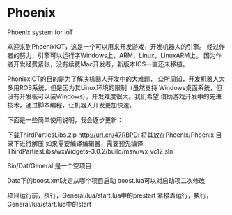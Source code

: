 # Phoenix
Phoenix system for IoT

欢迎来到PhoenixIOT，这是一个可以用来开发游戏，开发机器人的引擎。
经过作者的努力，引擎可以运行字Windows上，ARM，Linux，LinuxARM上。
因为作者开发经费紧张，没有续费Mac开发者，新版本IOS一直还未移植。

PhoniexIOT的目的是为了解决机器人开发中的大难题，
众所周知，开发机器人大多用ROS系统，但是因为其Linux环境的限制（虽然支持
Windows桌面系统，但没有开发板可以装Windows），开发难度很大。我们希望
借助游戏开发中的先进技术，通过脚本编程，让机器人开发更加快速。

下面是一些简单使用说明，我会逐步更新：

下载ThirdPartiesLibs.zip http://url.cn/47RBPDi 将其放在Phoenix/Phoenix 目录下进行解压
如果需要编译编辑器，需要预先编译ThirdPartiesLibs/wxWidgets-3.0.2/build/msw/wx_vc12.sln

Bin/Dat/General 是一个空项目

Data下的boost.xml决定从哪个项目启动
boost.lua可以对启动项二次修改

项目运行前，执行，General/lua/start.lua中的prestart
紧接着运行，执行，General/lua/start.lua中的start
